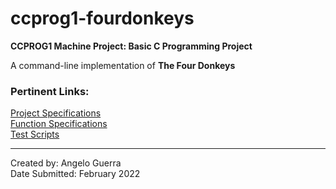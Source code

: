 # ccprog1-fourdonkeys
**CCPROG1 Machine Project: Basic C Programming Project**

A command-line implementation of **The Four Donkeys**

### Pertinent Links:
[Project Specifications](https://drive.google.com/file/d/11iISbCp6PXwmQ6juwKEVbnfVZXb25Orb/view?usp=sharing)<br>
[Function Specifications](https://docs.google.com/document/d/11hKi4ecJLYfr4_IpWtibOeJsJarhY0cz/edit?usp=sharing&ouid=116264484245818282844&rtpof=true&sd=true)<br>
[Test Scripts](https://docs.google.com/document/d/121WX_ipWAKJ31rgG7-nZN9HCLt1u-F0T/edit?usp=sharing&ouid=116264484245818282844&rtpof=true&sd=true)

---

Created by: Angelo Guerra<br>
Date Submitted: February 2022
